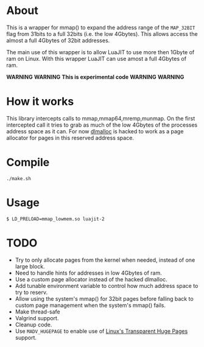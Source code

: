 About
=====

This is a wrapper for mmap() to expand the address range of the `MAP_32BIT` flag from 31bits to a full 32bits (i.e. the low 4Gbytes).  This allows access the almost a full 4Gbytes of 32bit addresses.

The main use of this wrapper is to allow LuaJIT to use more then 1Gbyte of ram on Linux.  With this wrapper LuaJIT can use amost a full 4Gbytes of ram.

**WARNING** **WARNING**
**This is experimental code**
**WARNING** **WARNING**

How it works
============

This library intercepts calls to mmap,mmap64,mremp,munmap.  On the first intercepted call it tries to grab as much of the low 4Gbytes of the processes address space as it can.  For now [dlmalloc](ftp://gee.cs.oswego.edu/pub/misc/malloc.c) is hacked to work as a page allocator for pages in this reserved address space.

Compile
=======

	./make.sh

Usage
=====

	$ LD_PRELOAD=mmap_lowmem.so luajit-2

TODO
====

* Try to only allocate pages from the kernel when needed, instead of one large block.
* Need to handle hints for addresses in low 4Gbytes of ram.
* Use a custom page allocator instead of the hacked dlmalloc.
* Add tunable environment variable to control how much address space to try to reserv.
* Allow using the system's mmap() for 32bit pages before falling back to custom page management when the system's mmap() fails.
* Make thread-safe
* Valgrind support.
* Cleanup code.
* Use `MADV_HUGEPAGE` to enable use of [Linux's Transparent Huge Pages](http://lwn.net/Articles/423584/) support.

